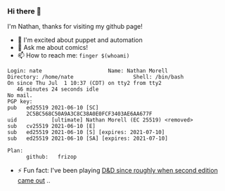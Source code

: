 ### Hi there 👋

I'm Nathan, thanks for visiting my github page!

- 🔭 I'm excited about puppet and automation
- 💬 Ask me about comics! 
- 📫 How to reach me: `finger $(whoami)`
```
Login: nate           			Name: Nathan Morell
Directory: /home/nate               	Shell: /bin/bash
On since Thu Jul  1 10:37 (CDT) on tty2 from tty2
   46 minutes 24 seconds idle
No mail.
PGP key:
pub   ed25519 2021-06-10 [SC]
      2C5BC568C50A9A3C8C38A0E0FCF3403AE6AA677F
uid           [ultimate] Nathan Morell (EC 25519) <removed>
sub   cv25519 2021-06-10 [E]
sub   ed25519 2021-06-10 [S] [expires: 2021-07-10]
sub   ed25519 2021-06-10 [SA] [expires: 2021-07-10]

Plan:
      github:   frizop
```
- ⚡ Fun fact: I've been playing [D&D since roughly when second edition came out](https://frizop.github.io)
..
